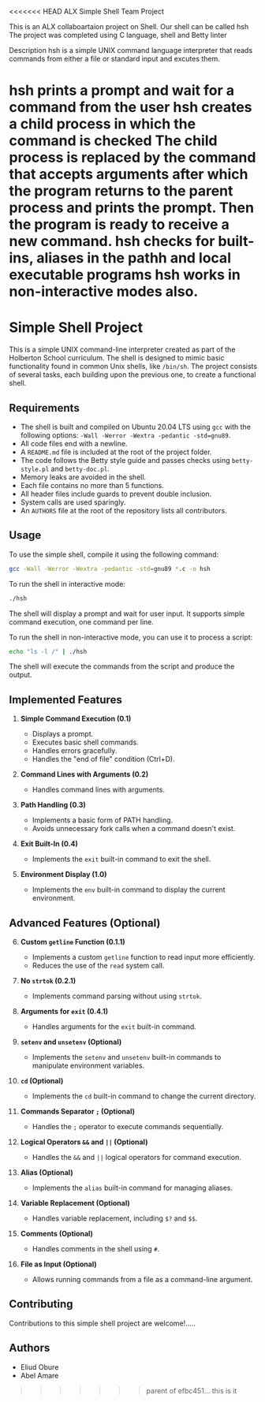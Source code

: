 <<<<<<< HEAD
ALX Simple Shell Team Project

This is an ALX collaboartaion project on Shell. Our shell can be called hsh
The project was completed using C language, shell and Betty linter

Description
hsh is a simple UNIX command language interpreter that reads commands from either a file or standard input and excutes them.

hsh prints a prompt and wait for a command from the user
hsh creates a child process in which the command is checked
The child process is replaced by the command that accepts arguments after which the program returns to the parent process and prints the prompt. Then the program is ready to receive a new command. 
hsh checks for built-ins, aliases in the pathh and local executable programs
hsh works in non-interactive modes also.
=======
# Simple Shell Project

This is a simple UNIX command-line interpreter created as part of the Holberton School curriculum. The shell is designed to mimic basic functionality found in common Unix shells, like `/bin/sh`. The project consists of several tasks, each building upon the previous one, to create a functional shell.

## Requirements

- The shell is built and compiled on Ubuntu 20.04 LTS using `gcc` with the following options: `-Wall -Werror -Wextra -pedantic -std=gnu89`.
- All code files end with a newline.
- A `README.md` file is included at the root of the project folder.
- The code follows the Betty style guide and passes checks using `betty-style.pl` and `betty-doc.pl`.
- Memory leaks are avoided in the shell.
- Each file contains no more than 5 functions.
- All header files include guards to prevent double inclusion.
- System calls are used sparingly.
- An `AUTHORS` file at the root of the repository lists all contributors.

## Usage

To use the simple shell, compile it using the following command:

```bash
gcc -Wall -Werror -Wextra -pedantic -std=gnu89 *.c -o hsh
```

To run the shell in interactive mode:

```bash
./hsh
```

The shell will display a prompt and wait for user input. It supports simple command execution, one command per line.

To run the shell in non-interactive mode, you can use it to process a script:

```bash
echo "ls -l /" | ./hsh
```

The shell will execute the commands from the script and produce the output.

## Implemented Features

1. **Simple Command Execution (0.1)**
   - Displays a prompt.
   - Executes basic shell commands.
   - Handles errors gracefully.
   - Handles the "end of file" condition (Ctrl+D).

2. **Command Lines with Arguments (0.2)**
   - Handles command lines with arguments.

3. **Path Handling (0.3)**
   - Implements a basic form of PATH handling.
   - Avoids unnecessary fork calls when a command doesn't exist.

4. **Exit Built-In (0.4)**
   - Implements the `exit` built-in command to exit the shell.

5. **Environment Display (1.0)**
   - Implements the `env` built-in command to display the current environment.

## Advanced Features (Optional)

6. **Custom `getline` Function (0.1.1)**
   - Implements a custom `getline` function to read input more efficiently.
   - Reduces the use of the `read` system call.

7. **No `strtok` (0.2.1)**
   - Implements command parsing without using `strtok`.

8. **Arguments for `exit` (0.4.1)**
   - Handles arguments for the `exit` built-in command.

9. **`setenv` and `unsetenv` (Optional)**
   - Implements the `setenv` and `unsetenv` built-in commands to manipulate environment variables.

10. **`cd` (Optional)**
    - Implements the `cd` built-in command to change the current directory.

11. **Commands Separator `;` (Optional)**
    - Handles the `;` operator to execute commands sequentially.

12. **Logical Operators `&&` and `||` (Optional)**
    - Handles the `&&` and `||` logical operators for command execution.

13. **Alias (Optional)**
    - Implements the `alias` built-in command for managing aliases.

14. **Variable Replacement (Optional)**
    - Handles variable replacement, including `$?` and `$$`.

15. **Comments (Optional)**
    - Handles comments in the shell using `#`.

16. **File as Input (Optional)**
    - Allows running commands from a file as a command-line argument.

## Contributing

Contributions to this simple shell project are welcome!.....

## Authors

 - Eliud Obure
 - Abel Amare
>>>>>>> parent of efbc451... this is it
